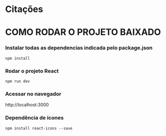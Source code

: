 # Citações

# COMO RODAR O PROJETO BAIXADO

### Instalar todas as dependencias indicada pelo package.json
```
npm install
```

### Rodar o projeto React 
```
npm run dev
```

### Acessar no navegador
http://localhost:3000

### Dependência de ícones
```
npm install react-icons --save
```
